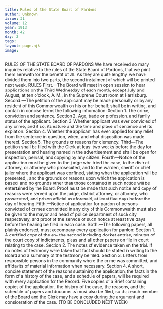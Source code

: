 ```yaml
---
title: Rules of the State Board of Pardons
author: Unknown
issue: 31
volume: 12
year: 1913
month: 42
day: 2
tags:
layout: page.njk
image:
---
```

RULES OF THE STATE BOARD OF PARDONS    We have received so many inquiries relative to the rules of the State Board of Pardons, that we print them herewith for the benefit of all. As they are quite lengthy, we have divided them into two parts, the second instalment of which will be printed next week.    RULES    First.—The Board will meet in open session to hear applications on the Third Wednesday of each month, except July and August, at ten o'clock, A. M., in the Supreme Court room at Harrisburg.    Second.—The petition of the applicant may be made personally or by any resident of this Commonwealth on his or her behalf; shall be in writing, and contain in concise terms the following information:    Section 1. The crime, conviction and sentence.    Section 2. Age, trade or profession. and family status of the applicant.    Section 3. Whether applicant was ever convicted of any crime, and if so, its nature and the time and place of sentence and its expiation.    Section 4. Whether the applicant has even applied for any relief from the sentence in question, when, and what disposition was made thereof.    Section 5. The grounds or reasons for clemency.    Third—The petition shall be filed with the Clerk at least two weeks before the day for presentation and hearing named in the advertisement and shall be open for inspection, perusal, and copying by any citizen.    Fourth—Notice of the application must be given to the judge who tried the case, to the district attorney, or attorney who prosecuted, and to the warden, sheriff or chief jailer where the applicant was confined, stating when the application will be presented,, and the grounds or reasons upon which the application is based, and no grounds other than those contained in such notice will be entertained by the Board. Proof must be made that such notice and copy of reasons were served upon the judge, district attorney, or attorney, who prosecuted, and prison official as aforesaid, at least five days before the day of hearing.    Fifth.—Notice of application for pardon of persons convicted of crimes committed in any city of this Commonwealth must also be given to the mayor and head of police department of such city respectively, and proof of the service of such notice at least five days before the hearing be filed in each case.    Sixth.—The following papers, all plainly endorsed, must accompany every application for pardon: Section 1. A certified copy of the en- the second including docket entries, minutes of the court copy of indictments, pleas and all other papers on file in court relating to the case.    Section 2. The notes of evidence taken on the trial. If no notes of testimony were taken that fact should be stated in writing to the Board and a summary of the testimony be filed.    Section 3. Letters from responsible persons in the community where the crime was committed, and affidavits of material information when necessary.    Section 4. A short, concise statement of the reasons sustaining the application, the facts in the form of a history of the case, and a schedule of papers, will be required with every application for the Record. Five copies of a Brief containing copies of the application, the history of the case, the reasons, and the schedule of papers and documents must also be filed, so that each member of the Board and the Clerk may have a copy during the argument and consideration of the case.    (TO BE CONCLUDED NEXT WEEK) 

